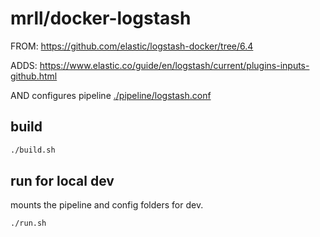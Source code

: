 # mrll/docker-logstash

FROM: https://github.com/elastic/logstash-docker/tree/6.4

ADDS: https://www.elastic.co/guide/en/logstash/current/plugins-inputs-github.html

AND configures pipeline [./pipeline/logstash.conf](./pipeline/logstash.conf)

## build

```bash
./build.sh
```

## run for local dev

mounts the pipeline and config folders for dev. 

```bash
./run.sh
```